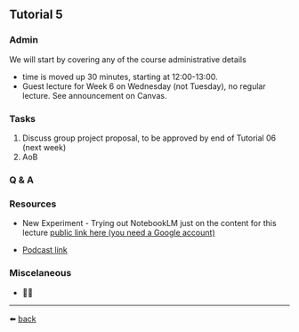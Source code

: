 ## Tutorial 5

### Admin
We will start by covering any of the course administrative details
* time is moved up 30 minutes, starting at 12:00-13:00.
* Guest lecture for Week 6 on Wednesday (not Tuesday), no regular lecture. See announcement on Canvas.

### Tasks
1. Discuss group project proposal, to be approved by end of Tutorial 06 (next week)
2. AoB

### Q & A

### Resources
* New Experiment - Trying out NotebookLM just on the content for this lecture [public link here (you need a Google account)]()

* [Podcast link]()
  
### Miscelaneous
* 🤷‍♂️

---
⬅️ [back](/../../)
